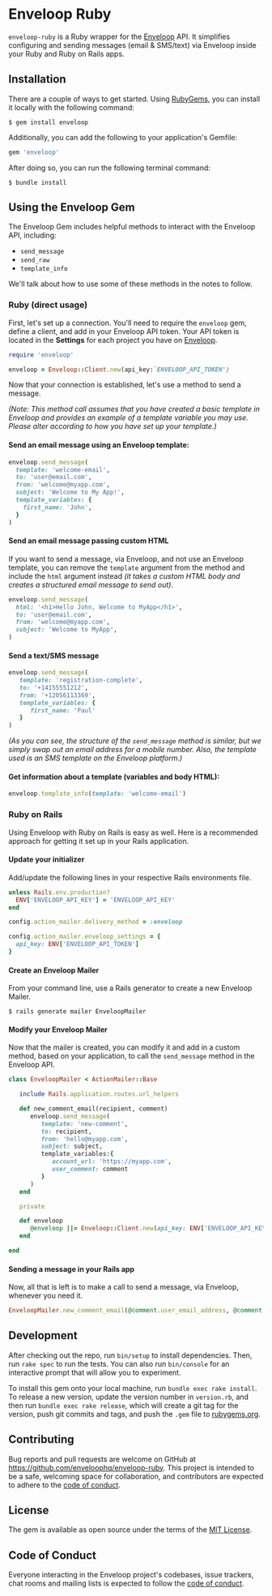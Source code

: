 # Enveloop Ruby
`enveloop-ruby` is a Ruby wrapper for the [Enveloop](https://enveloop.com) API. It simplifies configuring and sending messages (email & SMS/text) via Enveloop inside your Ruby and Ruby on Rails apps.

## Installation
There are a couple of ways to get started. Using [RubyGems](https://rubygems.org/), you can install it locally with the following command:
```console
$ gem install enveloop
```

Additionally, you can add the following to your application's Gemfile:
```ruby
gem 'enveloop'
```

After doing so, you can run the following terminal command:
```console
$ bundle install
```

## Using the Enveloop Gem
The Enveloop Gem includes helpful methods to interact with the Enveloop API, including:
* `send_message`
* `send_raw`
* `template_info`

We'll talk about how to use some of these methods in the notes to follow. 

### Ruby (direct usage)

First, let's set up a connection. You'll need to require the `enveloop` gem, define a client, and add in your Enveloop API token. Your API token is located in the **Settings** for each project you have on [Enveloop](https://app.enveloop.com).

```ruby
require 'enveloop'

enveloop = Enveloop::Client.new(api_key:`ENVELOOP_API_TOKEN')
```

Now that your connection is established, let's use a method to send a message.

_(Note: This method call assumes that you have created a basic template in Enveloop and provides an example of a template variable you may use. Please alter according to how you have set up your template.)_


#### Send an email message using an Enveloop template:

```ruby
enveloop.send_message(
  template: 'welcome-email',
  to: 'user@email.com',
  from: 'welcome@myapp.com',
  subject: 'Welcome to My App!',
  template_variables: {
    first_name: 'John',
  }
)
```

#### Send an email message passing custom HTML
If you want to send a message, via Enveloop, and not use an Enveloop template, you can remove the `template` argument from the method and include the `html` argument instead _(it takes a custom HTML body and creates a structured email message to send out)_.

```ruby
enveloop.send_message(
  html: '<h1>Hello John, Welcome to MyApp</h1>',
  to: 'user@email.com',
  from: 'welcome@myapp.com',
  subject: 'Welcome to MyApp',
)
```

#### Send a text/SMS message
```ruby
enveloop.send_message(
   template: 'registration-complete',
   to: '+14155551212',
   from: '+12056113369',
   template_variables: {
      first_name: 'Paul'
   }
)
```

_(As you can see, the structure of the `send_message` method is similar, but we simply swap out an email address for a mobile number. Also, the template used is an SMS template on the Enveloop platform.)_

#### Get information about a template (variables and body HTML):

```ruby
enveloop.template_info(template: 'welcome-email')
```

### Ruby on Rails
Using Enveloop with Ruby on Rails is easy as well. Here is a recommended approach for getting it set up in your Rails application.

#### Update your initializer
Add/update the following lines in your respective Rails environments file.

```ruby
unless Rails.env.production?
  ENV['ENVELOOP_API_KEY'] = 'ENVELOOP_API_KEY'
end

config.action_mailer.delivery_method = :enveloop

config.action_mailer.enveloop_settings = { 
  api_key: ENV['ENVELOOP_API_TOKEN']
}
```

#### Create an Enveloop Mailer
From your command line, use a Rails generator to create a new Enveloop Mailer.
```console
$ rails generate mailer EnveloopMailer
```

#### Modify your Enveloop Mailer 
Now that the mailer is created, you can modify it and add in a custom method, based on your application, to call the `send_message` method in the Enveloop API.

```ruby
class EnveloopMailer < ActionMailer::Base

   include Rails.application.routes.url_helpers 

   def new_comment_email(recipient, comment)
      enveloop.send_message(
         template: 'new-comment',
         to: recipient,
         from: 'hello@myapp.com',
         subject: subject,
         template_variables:{
            account_url: 'https://myapp.com',
            user_comment: comment
         }
      )
   end

   private

   def enveloop
      @enveloop ||= Enveloop::Client.new(api_key: ENV['ENVELOOP_API_KEY']) 
   end

end
```

#### Sending a message in your Rails app
Now, all that is left is to make a call to send a message, via Enveloop, whenever you need it.
```ruby
EnveloopMailer.new_comment_email(@comment.user_email_address, @comment.body).deliver_now
```

## Development

After checking out the repo, run `bin/setup` to install dependencies. Then, run `rake spec` to run the tests. You can also run `bin/console` for an interactive prompt that will allow you to experiment.

To install this gem onto your local machine, run `bundle exec rake install`. To release a new version, update the version number in `version.rb`, and then run `bundle exec rake release`, which will create a git tag for the version, push git commits and tags, and push the `.gem` file to [rubygems.org](https://rubygems.org).

## Contributing

Bug reports and pull requests are welcome on GitHub at https://github.com/enveloophq/enveloop-ruby. This project is intended to be a safe, welcoming space for collaboration, and contributors are expected to adhere to the [code of conduct](https://github.com/enveloophq/enveloop-ruby/blob/master/CODE_OF_CONDUCT.md).


## License

The gem is available as open source under the terms of the [MIT License](https://opensource.org/licenses/MIT).

## Code of Conduct

Everyone interacting in the Enveloop project's codebases, issue trackers, chat rooms and mailing lists is expected to follow the [code of conduct](https://github.com/enveloophq/enveloop-ruby/blob/master/CODE_OF_CONDUCT.md).
